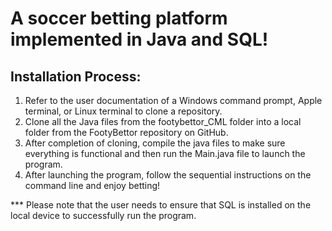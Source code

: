 # A soccer betting platform implemented in Java and SQL!

## Installation Process:
1. Refer to the user documentation of a Windows command prompt, Apple terminal, or Linux terminal to clone a repository. 
2. Clone all the Java files from the footybettor_CML folder into a local folder from the FootyBettor repository on GitHub. 
3. After completion of cloning, compile the java files to make sure everything is functional and then run the Main.java file to launch the program. 
4. After launching the program, follow the sequential instructions on the command line and enjoy betting!

*** Please note that the user needs to ensure that SQL is installed on the local device to successfully run the program.
